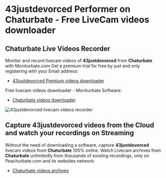 # 43justdevorced Performer on Chaturbate - Free LiveCam videos downloader

## Chaturbate Live Videos Recorder

Monitor and record livecam videos of **43justdevorced** from **Chaturbate** with Moniturbate.com
Get a premium trial for free by just and only registering with your Email address:
* [43justdevorced Premium videos downloader](https://moniturbate.com/request-demo-licence-key.html)

Free livecam videos downloader - Moniturbate Software:
* [Chaturbate videos downloader](https://moniturbate.com/moniturbate-download-software.html)

![43justdevorced livecam videos recorder](https://peachurnet.com/templates/moniturbate-software.png)


## Capture 43justdevorced videos from the Cloud and watch your recordings on Streaming

Without the need of downloading a software, capture **43justdevorced** livecam videos from **Chaturbate** 100% online.
Watch Livecam archives from **Chaturbate** unlimitedly from thousands of existing recordings, only on Peachurbate.com and its websites network:
* [Chaturbate videos archives](https://peachurnet.com/)